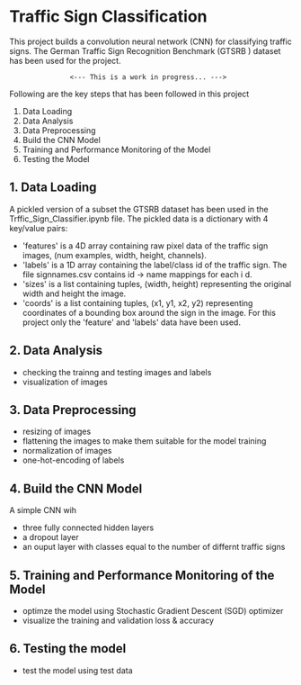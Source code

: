 # Traffic Sign Classification
 This project builds a convolution neural network (CNN) for classifying traffic signs. The German Traffic Sign 
Recognition Benchmark (GTSRB    ) dataset has been used for the project.

                   <--- This is a work in progress... --->

Following are the key steps that has been followed in this project
  
1. Data Loading
2. Data Analysis
3. Data Preprocessing
4. Build the CNN Model
5. Training and Performance Monitoring of the Model
6. Testing the Model
  
## 1. Data Loading
A pickled version of a subset the GTSRB dataset has been used in the Trffic_Sign_Classifier.ipynb file. The pickled data is a dictionary with 4 key/value pairs:
 
* 'features' is a 4D array containing raw pixel data of the traffic sign images, (num examples, width, height, channels).
* 'labels' is a 1D array containing the label/class id of the traffic sign. The file signnames.csv contains id -> name mappings for each i    d.
* 'sizes' is a list containing tuples, (width, height) representing the original width and height the image.
* 'coords' is a list containing tuples, (x1, y1, x2, y2) representing coordinates of a bounding box around the sign in the image.
  For this project only the 'feature' and 'labels' data have been used.
 
## 2. Data Analysis
* checking the trainng and testing images and labels
* visualization of images
  
## 3. Data Preprocessing
* resizing of images
* flattening the images to make them suitable for the model training
* normalization of images
* one-hot-encoding of labels
  
## 4. Build the CNN Model
A simple CNN wih
* three  fully connected hidden layers
* a dropout layer
* an ouput layer with classes equal to the number of differnt traffic signs

## 5. Training and Performance Monitoring of the Model
* optimze the model using Stochastic Gradient Descent (SGD) optimizer
* visualize the training and validation loss & accuracy

## 6. Testing the model
* test the model using test data
                                                                                                                    

